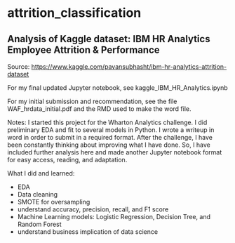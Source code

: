 # attrition_classification
## Analysis of Kaggle dataset: IBM HR Analytics Employee Attrition & Performance
Source: https://www.kaggle.com/pavansubhasht/ibm-hr-analytics-attrition-dataset

For my final updated Jupyter notebook, see kaggle_IBM_HR_Analytics.ipynb

For my initial submission and recommendation, see the file WAF_hrdata_initial.pdf and the RMD used to make the word file.

Notes: I started this project for the Wharton Analytics challenge. I did preliminary EDA and fit to several models in Python. I wrote a writeup in word in order to submit in a required format. After the challenge, I have been constantly thinking about improving what I have done. So, I have included further analysis here and made another Jupyter notebook format for easy access, reading, and adaptation.

What I did and learned:
- EDA
- Data cleaning
- SMOTE for oversampling
- understand accuracy, precision, recall, and F1 score
- Machine Learning models: Logistic Regression, Decision Tree, and Random Forest
- understand business implication of data science

